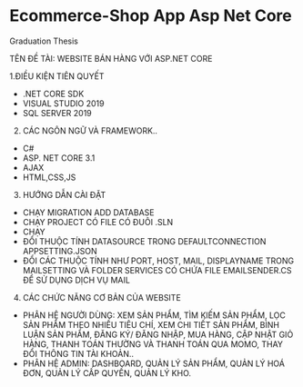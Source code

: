 # Ecommerce-Shop App Asp Net Core
Graduation Thesis

TÊN ĐỀ TÀI: WEBSITE BÁN HÀNG VỚI ASP.NET CORE 

1.ĐIỀU KIỆN TIÊN QUYẾT

- .NET CORE SDK
- VISUAL STUDIO 2019
- SQL SERVER 2019 

2. CÁC NGÔN NGỮ VÀ FRAMEWORK..

- C# 
- ASP. NET CORE 3.1
- AJAX
- HTML,CSS,JS

3. HƯỚNG DẪN CÀI ĐẶT
- CHẠY MIGRATION ADD DATABASE
- CHẠY PROJECT CÓ FILE CÓ ĐUÔI .SLN
- CHẠY 
- ĐỔI THUỘC TÍNH DATASOURCE TRONG DEFAULTCONNECTION APPSETTING.JSON
- ĐỔI CÁC THUỘC TÍNH NHƯ PORT, HOST, MAIL, DISPLAYNAME TRONG MAILSETTING VÀ FOLDER SERVICES CÓ CHỨA FILE EMAILSENDER.CS ĐỂ SỬ DỤNG DỊCH VỤ MAIL

4. CÁC CHỨC NĂNG CƠ BẢN CỦA WEBSITE 
- PHÂN HỆ NGƯỜI DÙNG: XEM SẢN PHẨM, TÌM KIẾM SẢN PHẨM, LỌC SẢN PHẨM THEO NHIỀU TIÊU CHÍ, XEM CHI TIẾT SẢN PHẨM, BÌNH LUẬN SẢN PHẨM, ĐĂNG KÝ/ ĐĂNG NHẬP, MUA HÀNG, CẬP NHẬT GIỎ HÀNG, THANH TOÁN THƯỜNG VÀ THANH TOÁN QUA MOMO, THAY ĐỔI THÔNG TIN TÀI KHOẢN..
- PHÂN HỆ ADMIN: DASHBOARD, QUẢN LÝ SẢN PHẨM, QUẢN LÝ HOÁ ĐƠN, QUẢN LÝ CẤP QUYỀN, QUẢN LÝ KHO.
